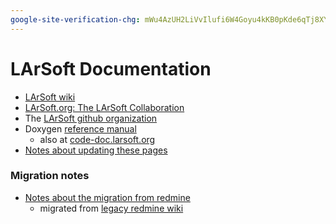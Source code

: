 ```yaml
---
google-site-verification-chg: mWu4AzUH2LiVvIlufi6W4Goyu4kKB0pKde6qTj8XYoU
---
```


# LArSoft Documentation


* [LArSoft wiki](LArSoftWiki/)  
* [LArSoft.org:  The LArSoft Collaboration](https://larsoft.org/)
* The [LArSoft github organization](https://github.com/LArSoft)
* Doxygen [reference manual](https://nusoft.fnal.gov/larsoft/doxsvn/html/)
   * also at [code-doc.larsoft.org](https://code-doc.larsoft.org/docs/latest/html/index.html)
* [Notes about updating these pages](update_wiki)

### Migration notes

* [Notes about the migration from redmine](https://github.com/LArSoft/laradmin/wiki/migration-notes.md)
  * migrated from [legacy redmine wiki](https://cdcvs.fnal.gov/redmine/projects/larsoft/wiki)


